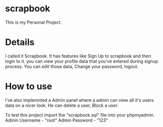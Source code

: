 # scrapbook
This is my Personal Project.

# Details

I called it Scrapbook.
It has features like Sign Up to scrapbook and then login to it.
you can view your profile data that you've entered during signup process.
You can edit those data, Change your password, logout.

# How to use

I've also implemnted a Admin panel where a admin can view all it's users data on a nicer look. He can delete a user, Block a user.

To test this project import the "scrapbook.sql" file into your phpmyadmin.
Admin Username - "root"
Admin Password - "123"
